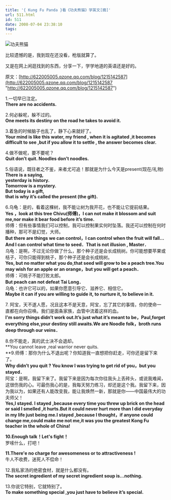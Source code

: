 ```yaml
---
title: '{ Kung Fu Panda }看《功夫熊猫》学英文[摘]'
url: 511.html
id: 511
date: 2008-07-04 23:38:10
tags:
---
```


![功夫熊猫](http://cai13.info/blog_pic/2008/07/panda.jpg)

比较遗憾的是，我到现在还没看，枪版就算了。

又是在网上闲逛找到的东西，分享一下，学学地道的英语还是好的。

原文：[http://622005005.qzone.qq.com/blog/1215142587](http://622005005.qzone.qq.com/blog/1215142587 "http://622005005.qzone.qq.com/blog/1215142587")

1.一切早已注定。  
**There are no accidents.**

2.何必躲呢，躲不过的。  
**One meets its destiny on the road he takes to avoid it.**

3.着急的时候脑子也乱了，静下心来就好了。  
**Your mind is like this water, my friend , when it is agitated ,it becomes difficult to see ,but if you allow it to settle , the answer becomes clear.**

4.做不做呢，要不要呢？  
**Quit don’t quit. Noodles don’t noodles.**

5.俗语说，既往者之不鉴，来者尤可追！那就是为什么今天是present(现在/礼物)  
**There is a saying,  
yesterday is history.  
Tomorrow is a mystery.  
But today is a gift,  
that is why it’s called the present (the gift).**

6.乌龟：是的，看着这棵树，我不能让树为我开花，也不能让它提前结果。  
**Yes ，look at this tree Chivu(师傅)，I can not make it blossom and suit me,nor make it bear food before it’s time.**  
师傅：但有些事情我们可以控制，我可以控制果实何时坠落。我还可以控制在何时播种，那可不是幻觉，大师。  
**But there are things we can control，I can control when the fruit will fall... And I can control what time to seed．That is not illusion , Master．**  
乌龟：是啊，不过无论你做了什么，那个种子还是会长成桃树。你可能想要苹果或桔子，可你只能得到桃子，那个种子还是会长成桃树。  
**Yes, but no matter what you do,that seed will grow to be a peach tree.You may wish for an apple or an orange，but you will get a peach．**  
师傅：可桃子不能打败太郎。  
**But peach can not defeat Tai Long．**  
乌龟：也许它可以的，如果你愿意引导它、滋养它、相信它。  
**Maybe it can if you are willing to guide it, to nurture it, to believe in it.**

7\. 阿宝，天不遂人愿，况且这本不是天意，阿宝，忘了其它的事情，你的使命一直都在向你召唤。我们是面条家族，血管中流着这样的血。  
**I'm sorry things didn’t work out.It’s just what it’s meant to be，Paul,forget everything else,your destiny still awaits.We are Noodle folk，broth runs deep through our veins．**

8.你不能走，真的武士决不会退却。  
**You cannot leave ,real warrior never quits.  
**9.师傅：那你为什么不退出呢？你知道我一直想把你赶走，可你还是留下来了。  
**Why didn’t you quit ? You know I was trying to get rid of you，but you stayed．**  
阿宝：是啊，我留下来了。我留下来是因为每次你往我头上丢砖头，或说我难闻，这很伤我的心。可最伤我心的是，我每天努力练习，却还是这个我。我留下来，因为我以为，如果还有人能改变我，能让我焕然一新，那就是你——中国最伟大的功夫师父！  
**Yes,I stayed. I stayed ,because every time you threw up brick on the head or said I smelled ,it hurts.But it could never hurt more than I did everyday in my life just being me.I stayed ,because I thought，if anyone could change me,could make me not me,it was you the greatest Kong Fu teacher in the whole of China!**

**10.Enough talk！Let's fight！**  
罗嗦什么，打吧！

**11.There'e no charge for awesomeness or to attractiveness !**  
牛人不收费，迷死人不偿命！

12.我私家汤的绝密食材，就是什么都没有。  
**The secret ingredient of my secret ingredient soup is...nothing.**

13.你说它特别，它就特别了。  
**To make something special ,you just have to believe it’s special.**